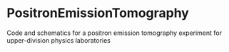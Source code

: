# PositronEmissionTomography
Code and schematics for a positron emission tomography experiment for upper-division physics laboratories
